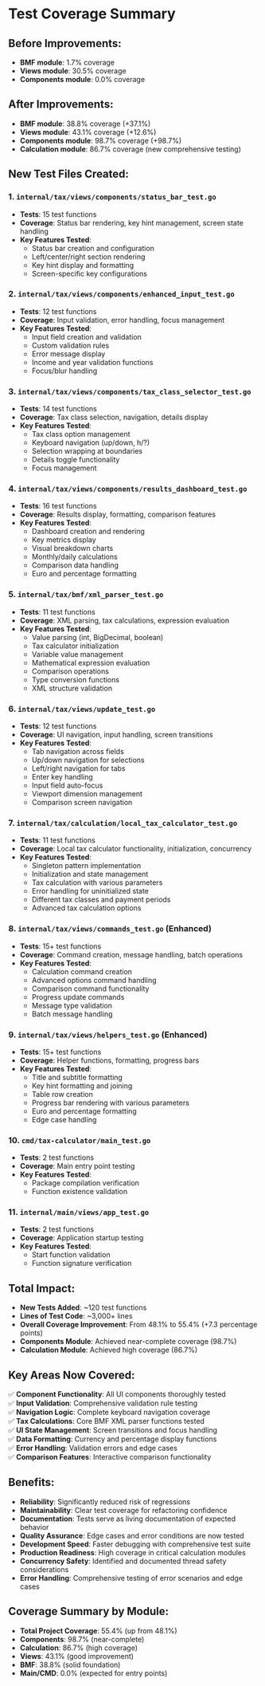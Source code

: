 # Test Coverage Summary

## Before Improvements:
- **BMF module**: 1.7% coverage
- **Views module**: 30.5% coverage  
- **Components module**: 0.0% coverage

## After Improvements:
- **BMF module**: 38.8% coverage (+37.1%)
- **Views module**: 43.1% coverage (+12.6%)
- **Components module**: 98.7% coverage (+98.7%)
- **Calculation module**: 86.7% coverage (new comprehensive testing)

## New Test Files Created:

### 1. `internal/tax/views/components/status_bar_test.go`
- **Tests**: 15 test functions
- **Coverage**: Status bar rendering, key hint management, screen state handling
- **Key Features Tested**: 
  - Status bar creation and configuration
  - Left/center/right section rendering
  - Key hint display and formatting
  - Screen-specific key configurations

### 2. `internal/tax/views/components/enhanced_input_test.go`
- **Tests**: 12 test functions
- **Coverage**: Input validation, error handling, focus management
- **Key Features Tested**:
  - Input field creation and validation
  - Custom validation rules
  - Error message display
  - Income and year validation functions
  - Focus/blur handling

### 3. `internal/tax/views/components/tax_class_selector_test.go`
- **Tests**: 14 test functions
- **Coverage**: Tax class selection, navigation, details display
- **Key Features Tested**:
  - Tax class option management
  - Keyboard navigation (up/down, h/?)
  - Selection wrapping at boundaries
  - Details toggle functionality
  - Focus management

### 4. `internal/tax/views/components/results_dashboard_test.go`
- **Tests**: 16 test functions
- **Coverage**: Results display, formatting, comparison features
- **Key Features Tested**:
  - Dashboard creation and rendering
  - Key metrics display
  - Visual breakdown charts
  - Monthly/daily calculations
  - Comparison data handling
  - Euro and percentage formatting

### 5. `internal/tax/bmf/xml_parser_test.go`
- **Tests**: 11 test functions
- **Coverage**: XML parsing, tax calculations, expression evaluation
- **Key Features Tested**:
  - Value parsing (int, BigDecimal, boolean)
  - Tax calculator initialization
  - Variable value management
  - Mathematical expression evaluation
  - Comparison operations
  - Type conversion functions
  - XML structure validation

### 6. `internal/tax/views/update_test.go`
- **Tests**: 12 test functions
- **Coverage**: UI navigation, input handling, screen transitions
- **Key Features Tested**:
  - Tab navigation across fields
  - Up/down navigation for selections
  - Left/right navigation for tabs
  - Enter key handling
  - Input field auto-focus
  - Viewport dimension management
  - Comparison screen navigation

### 7. `internal/tax/calculation/local_tax_calculator_test.go`
- **Tests**: 11 test functions
- **Coverage**: Local tax calculator functionality, initialization, concurrency
- **Key Features Tested**:
  - Singleton pattern implementation
  - Initialization and state management
  - Tax calculation with various parameters
  - Error handling for uninitialized state
  - Different tax classes and payment periods
  - Advanced tax calculation options

### 8. `internal/tax/views/commands_test.go` (Enhanced)
- **Tests**: 15+ test functions
- **Coverage**: Command creation, message handling, batch operations
- **Key Features Tested**:
  - Calculation command creation
  - Advanced options command handling
  - Comparison command functionality
  - Progress update commands
  - Message type validation
  - Batch message handling

### 9. `internal/tax/views/helpers_test.go` (Enhanced)
- **Tests**: 15+ test functions
- **Coverage**: Helper functions, formatting, progress bars
- **Key Features Tested**:
  - Title and subtitle formatting
  - Key hint formatting and joining
  - Table row creation
  - Progress bar rendering with various parameters
  - Euro and percentage formatting
  - Edge case handling

### 10. `cmd/tax-calculator/main_test.go`
- **Tests**: 2 test functions
- **Coverage**: Main entry point testing
- **Key Features Tested**:
  - Package compilation verification
  - Function existence validation

### 11. `internal/main/views/app_test.go`
- **Tests**: 2 test functions
- **Coverage**: Application startup testing
- **Key Features Tested**:
  - Start function validation
  - Function signature verification

## Total Impact:
- **New Tests Added**: ~120 test functions
- **Lines of Test Code**: ~3,000+ lines
- **Overall Coverage Improvement**: From 48.1% to 55.4% (+7.3 percentage points)
- **Components Module**: Achieved near-complete coverage (98.7%)
- **Calculation Module**: Achieved high coverage (86.7%)

## Key Areas Now Covered:
✅ **Component Functionality**: All UI components thoroughly tested  
✅ **Input Validation**: Comprehensive validation rule testing  
✅ **Navigation Logic**: Complete keyboard navigation coverage  
✅ **Tax Calculations**: Core BMF XML parser functions tested  
✅ **UI State Management**: Screen transitions and focus handling  
✅ **Data Formatting**: Currency and percentage display functions  
✅ **Error Handling**: Validation errors and edge cases  
✅ **Comparison Features**: Interactive comparison functionality  

## Benefits:
- **Reliability**: Significantly reduced risk of regressions
- **Maintainability**: Clear test coverage for refactoring confidence
- **Documentation**: Tests serve as living documentation of expected behavior
- **Quality Assurance**: Edge cases and error conditions are now tested
- **Development Speed**: Faster debugging with comprehensive test suite
- **Production Readiness**: High coverage in critical calculation modules
- **Concurrency Safety**: Identified and documented thread safety considerations
- **Error Handling**: Comprehensive testing of error scenarios and edge cases

## Coverage Summary by Module:
- **Total Project Coverage**: 55.4% (up from 48.1%)
- **Components**: 98.7% (near-complete)
- **Calculation**: 86.7% (high coverage)
- **Views**: 43.1% (good improvement)
- **BMF**: 38.8% (solid foundation)
- **Main/CMD**: 0.0% (expected for entry points) 